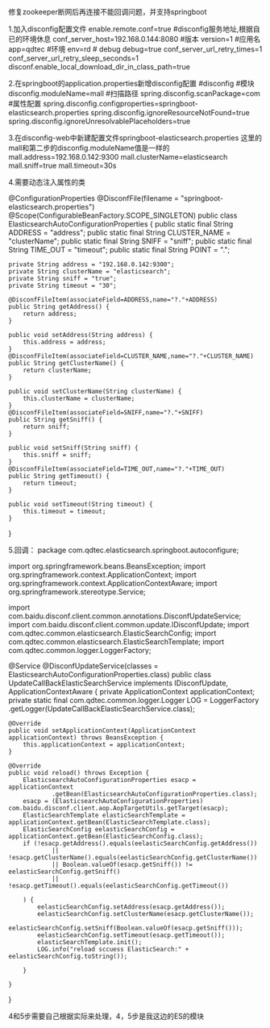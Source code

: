 修复zookeeper断网后再连接不能回调问题，并支持springboot

1.加入disconfig配置文件
     enable.remote.conf=true
     #disconfig服务地址,根据自已的环境休息
     conf_server_host=192.168.0.144:8080
     #版本
     version=1
     #应用名
     app=qdtec
     #环境
     env=rd
    # debug
     debug=true
    conf_server_url_retry_times=1
    conf_server_url_retry_sleep_seconds=1
    disconf.enable_local_download_dir_in_class_path=true

2.在springboot的application.properties新增disconfig配置
#disconfig
#模块
disconfig.moduleName=mall
#扫描路径
spring.disconfig.scanPackage=com
#属性配置
spring.disconfig.configproperties=springboot-elasticsearch.properties
spring.disconfig.ignoreResourceNotFound=true
spring.disconfig.ignoreUnresolvablePlaceholders=true

3.在disconfig-web中新建配置文件springboot-elasticsearch.properties
  这里的mall和第二步的disconfig.moduleName值是一样的
  mall.address=192.168.0.142:9300
  mall.clusterName=elasticsearch
  mall.sniff=true
  mall.timeout=30s
  
4.需要动态注入属性的类
  
@ConfigurationProperties
@DisconfFile(filename = "springboot-elasticsearch.properties")
@Scope(ConfigurableBeanFactory.SCOPE_SINGLETON)
public class ElasticsearchAutoConfigurationProperties {
	public static final String ADDRESS = "address";
	public static final String CLUSTER_NAME = "clusterName";
	public static final String SNIFF = "sniff";
	public static final String TIME_OUT = "timeout";
	public static final String POINT = ".";

	private String address = "192.168.0.142:9300";
	private String clusterName = "elasticsearch";
	private String sniff = "true";
	private String timeout = "30";

	@DisconfFileItem(associateField=ADDRESS,name="?."+ADDRESS)
	public String getAddress() {
		return address;
	}

	public void setAddress(String address) {
		this.address = address;
	}
	@DisconfFileItem(associateField=CLUSTER_NAME,name="?."+CLUSTER_NAME)
	public String getClusterName() {
		return clusterName;
	}

	public void setClusterName(String clusterName) {
		this.clusterName = clusterName;
	}
	@DisconfFileItem(associateField=SNIFF,name="?."+SNIFF)
	public String getSniff() {
		return sniff;
	}

	public void setSniff(String sniff) {
		this.sniff = sniff;
	}
	@DisconfFileItem(associateField=TIME_OUT,name="?."+TIME_OUT)
	public String getTimeout() {
		return timeout;
	}

	public void setTimeout(String timeout) {
		this.timeout = timeout;
	}

}
  
5.回调：
package com.qdtec.elasticsearch.springboot.autoconfigure;

import org.springframework.beans.BeansException;
import org.springframework.context.ApplicationContext;
import org.springframework.context.ApplicationContextAware;
import org.springframework.stereotype.Service;

import com.baidu.disconf.client.common.annotations.DisconfUpdateService;
import com.baidu.disconf.client.common.update.IDisconfUpdate;
import com.qdtec.common.elasticsearch.ElasticSearchConfig;
import com.qdtec.common.elasticsearch.ElasticSearchTemplate;
import com.qdtec.common.logger.LoggerFactory;

@Service
@DisconfUpdateService(classes = ElasticsearchAutoConfigurationProperties.class)
public class UpdateCallBackElasticSearchService implements IDisconfUpdate, ApplicationContextAware {
	private ApplicationContext applicationContext;
	private static final com.qdtec.common.logger.Logger LOG = LoggerFactory
			.getLogger(UpdateCallBackElasticSearchService.class);

	@Override
	public void setApplicationContext(ApplicationContext applicationContext) throws BeansException {
		this.applicationContext = applicationContext;
	}

	@Override
	public void reload() throws Exception {
		ElasticsearchAutoConfigurationProperties esacp = applicationContext
				.getBean(ElasticsearchAutoConfigurationProperties.class);
		esacp = (ElasticsearchAutoConfigurationProperties) com.baidu.disconf.client.aop.AopTargetUtils.getTarget(esacp);
		ElasticSearchTemplate elasticSearchTemplate = applicationContext.getBean(ElasticSearchTemplate.class);
		ElasticSearchConfig eelasticSearchConfig = applicationContext.getBean(ElasticSearchConfig.class);
		if (!esacp.getAddress().equals(eelasticSearchConfig.getAddress())
				|| !esacp.getClusterName().equals(eelasticSearchConfig.getClusterName())
				|| Boolean.valueOf(esacp.getSniff()) != eelasticSearchConfig.getSniff()
				|| !esacp.getTimeout().equals(eelasticSearchConfig.getTimeout())

		) {
			eelasticSearchConfig.setAddress(esacp.getAddress());
			eelasticSearchConfig.setClusterName(esacp.getClusterName());
			eelasticSearchConfig.setSniff(Boolean.valueOf(esacp.getSniff()));
			eelasticSearchConfig.setTimeout(esacp.getTimeout());
			elasticSearchTemplate.init();
			LOG.info("reload sccuess ElasticSearch:" + eelasticSearchConfig.toString());

		}

	}

}

4和5步需要自己根据实际来处理，4，5步是我这边的ES的模块
  
